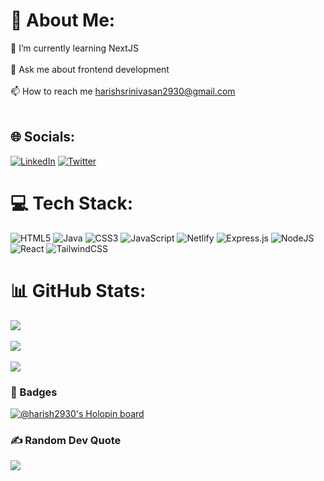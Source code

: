# 💫 About Me:
🌱 I’m currently learning NextJS<br><br>💬 Ask me about frontend development<br><br>📫 How to reach me harishsrinivasan2930@gmail.com<br><br>


## 🌐 Socials:
[![LinkedIn](https://img.shields.io/badge/LinkedIn-%230077B5.svg?logo=linkedin&logoColor=white)](https://linkedin.com/in/harish2930) [![Twitter](https://img.shields.io/badge/Twitter-%231DA1F2.svg?logo=Twitter&logoColor=white)](https://twitter.com/harishs_033) 

# 💻 Tech Stack:
![HTML5](https://img.shields.io/badge/html5-%23E34F26.svg?style=for-the-badge&logo=html5&logoColor=white) ![Java](https://img.shields.io/badge/java-%23ED8B00.svg?style=for-the-badge&logo=java&logoColor=white) ![CSS3](https://img.shields.io/badge/css3-%231572B6.svg?style=for-the-badge&logo=css3&logoColor=white) ![JavaScript](https://img.shields.io/badge/javascript-%23323330.svg?style=for-the-badge&logo=javascript&logoColor=%23F7DF1E) ![Netlify](https://img.shields.io/badge/netlify-%23000000.svg?style=for-the-badge&logo=netlify&logoColor=#00C7B7) ![Express.js](https://img.shields.io/badge/express.js-%23404d59.svg?style=for-the-badge&logo=express&logoColor=%2361DAFB) ![NodeJS](https://img.shields.io/badge/node.js-6DA55F?style=for-the-badge&logo=node.js&logoColor=white) ![React](https://img.shields.io/badge/react-%2320232a.svg?style=for-the-badge&logo=react&logoColor=%2361DAFB) ![TailwindCSS](https://img.shields.io/badge/tailwindcss-%2338B2AC.svg?style=for-the-badge&logo=tailwind-css&logoColor=white)
# 📊 GitHub Stats:
![](https://github-readme-stats.vercel.app/api?username=Harish2930&theme=dark&hide_border=false&include_all_commits=false&count_private=false)<br/> <br/>
![](https://github-readme-streak-stats.herokuapp.com/?user=Harish2930&theme=dark&hide_border=false)<br/><br/>
![](https://github-readme-stats.vercel.app/api/top-langs/?username=Harish2930&theme=dark&hide_border=false&include_all_commits=false&count_private=false&layout=compact)

### 🧿 Badges
[![@harish2930's Holopin board](https://holopin.io/api/user/board?user=harish2930)](https://holopin.io/@harish2930)<br/>

### ✍️ Random Dev Quote
![](https://quotes-github-readme.vercel.app/api?type=horizontal&theme=radical) <br/>
